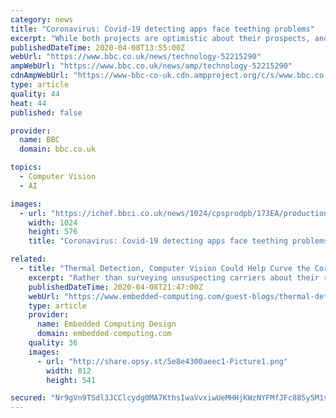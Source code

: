 ```yaml
---
category: news
title: "Coronavirus: Covid-19 detecting apps face teething problems"
excerpt: "While both projects are optimistic about their prospects, another expert in AI-based sound recognition has concerns. \"With the Midlands and London suffering the worst Covid-19 outbreaks in the UK, the regional variations in the way people sound means some areas could have undue influence on the AI model unless carefully controlled in the data ..."
publishedDateTime: 2020-04-08T13:55:00Z
webUrl: "https://www.bbc.co.uk/news/technology-52215290"
ampWebUrl: "https://www.bbc.co.uk/news/amp/technology-52215290"
cdnAmpWebUrl: "https://www-bbc-co-uk.cdn.ampproject.org/c/s/www.bbc.co.uk/news/amp/technology-52215290"
type: article
quality: 44
heat: 44
published: false

provider:
  name: BBC
  domain: bbc.co.uk

topics:
  - Computer Vision
  - AI

images:
  - url: "https://ichef.bbci.co.uk/news/1024/cpsprodpb/173EA/production/_111701259_20e9804e-c230-4baa-9802-5732bad9614d.jpg"
    width: 1024
    height: 576
    title: "Coronavirus: Covid-19 detecting apps face teething problems"

related:
  - title: "Thermal Detection, Computer Vision Could Help Curve the Coronavirus Pandemic"
    excerpt: "Rather than surveying unsuspecting carriers about their recent travels, authorities like the Transportation Security Administration could have benefitted greatly from the use of AI-enabled computer vision technologies capable of detecting symptoms associated with COVID-19 – such as fevers and abnormal respiratory patterns – with high ..."
    publishedDateTime: 2020-04-08T21:47:00Z
    webUrl: "https://www.embedded-computing.com/guest-blogs/thermal-detection-computer-vision-could-help-curve-the-coronavirus-pandemic"
    type: article
    provider:
      name: Embedded Computing Design
      domain: embedded-computing.com
    quality: 36
    images:
      - url: "http://share.opsy.st/5e8e4300aeec1-Picture1.png"
        width: 812
        height: 541

secured: "Nr9gVn9TSdl3JCClcydg0MA7KthsIwaVvxiwUeMHHjKWzNYFMfJFc885y5M1vkqvmgC4VpEAXReym4reR+QeQumDRYGGY2F4VE/+sYXW5m8pQM2z7fwyrkW5Yw454YIiDV+o3Du0aeVmh8KGA5gZ3bSjM3Bz4ABOrY/PsJy2ntyUVtnWzBt3uwLOdrozRMjP+BNtAGaADqeMsR3MFymdeDOcbYGSEbtBj2yfv2nStPxbvbEVabQWeZhDL/oF48ZdiKI7qNRidr658QKq21sXIT+cFyGGl4mUf209OzLU99GEN5Eerh9s05XmeMfP7lnw;BdQSK4Pff17MDJjIOLfPDA=="
---
```


